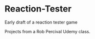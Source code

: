 # Reaction-Tester 
Early draft of a reaction tester game

Projects from a Rob Percival Udemy class.


